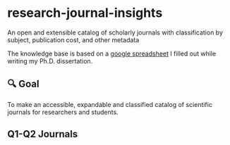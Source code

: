 # research-journal-insights
An open and extensible catalog of scholarly journals with classification by subject, publication cost, and other metadata

The knowledge base is based on a [google spreadsheet](https://docs.google.com/spreadsheets/d/1-HEpAdB8S9DWmV840Ak9FfcG1ny45dQdg2ziARDJEbg/edit?usp=sharing) I filled out while writing my Ph.D. dissertation.

## 🔍 Goal
To make an accessible, expandable and classified catalog of scientific journals for researchers and students.

## Q1-Q2 Journals

